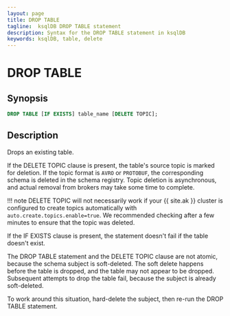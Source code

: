 ```yaml
---
layout: page
title: DROP TABLE
tagline:  ksqlDB DROP TABLE statement
description: Syntax for the DROP TABLE statement in ksqlDB
keywords: ksqlDB, table, delete
---
```


<script type="text/javascript">
        window.location = 'https://docs.confluent.io/platform/current/ksqldb/developer-guide/ksqldb-reference/drop-table.html';
</script>

DROP TABLE
==========

Synopsis
--------

```sql
DROP TABLE [IF EXISTS] table_name [DELETE TOPIC];
```

Description
-----------

Drops an existing table.

If the DELETE TOPIC clause is present, the table's source topic is
marked for deletion. If the topic format is `AVRO` or `PROTOBUF`, the
corresponding schema is deleted in the schema registry. Topic deletion is
asynchronous, and actual removal from brokers may take some time to
complete.

!!! note
	DELETE TOPIC will not necessarily work if your {{ site.ak }} cluster is
    configured to create topics automatically with
    `auto.create.topics.enable=true`. We recommended checking after a few
    minutes to ensure that the topic was deleted.

If the IF EXISTS clause is present, the statement doesn't fail if the
table doesn't exist.

The DROP TABLE statement and the DELETE TOPIC clause are not atomic, because
the schema subject is soft-deleted. The soft delete happens before the table is
dropped, and the table may not appear to be dropped. Subsequent attempts to
drop the table fail, because the subject is already soft-deleted.

To work around this situation, hard-delete the subject, then re-run the DROP
TABLE statement.

